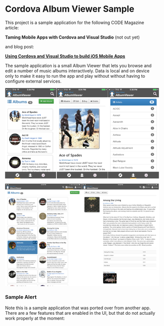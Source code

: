 # Cordova Album Viewer Sample

This project is a sample application for the following CODE Magazine article:

**Taming Mobile Apps with Cordova and Visual Studio** (not out yet)

and blog post:

**[Using Cordova and Visual Studio to build iOS Mobile Apps](http://weblog.west-wind.com/posts/2015/Jan/06/Using-Cordova-and-Visual-Studio-to-build-iOS-Mobile-Apps)**

The sample application is a small Album Viewer that lets you browse and edit a number of music albums interactively. Data is local and on device only to make it easy to run the app and play without without having to configure external services.

![](AlbumViewer.png)

![](AlbumViewerIPad.png)


### Sample Alert

Note this is a sample application that was ported over from another app. There are a few features that are enabled in the UI, but that do not actually work properly at the moment: